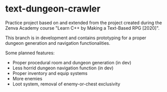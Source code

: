 # text-dungeon-crawler
Practice project based on and extended from the project created during the Zenva Academy course "Learn C++ by Making a Text-Based RPG [2020]".

This branch is in development and contains prototyping for a proper dungeon generation and navigation functionalities.

Some planned features:
- Proper procedural room and dungeon generation (in dev)
- Less horrid dungeon navigation function (in dev)
- Proper inventory and equip systems
- More enemies
- Loot system, removal of enemy-or-chest exclusivity
